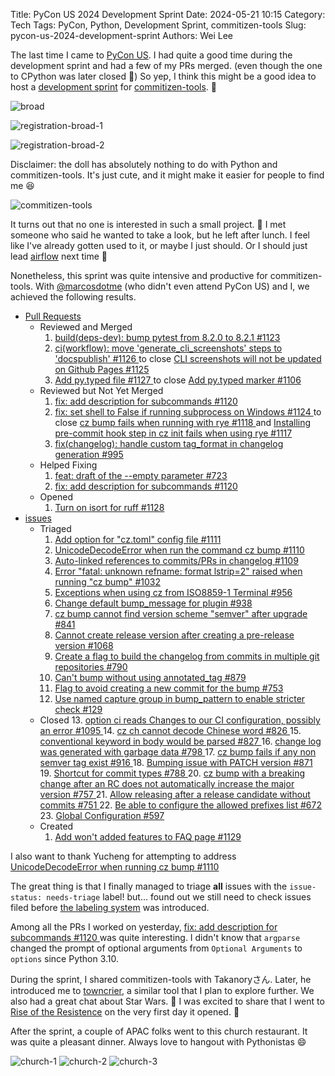 Title: PyCon US 2024 Development Sprint
Date: 2024-05-21 10:15
Category: Tech
Tags: PyCon, Python, Development Sprint, commitizen-tools
Slug: pycon-us-2024-development-sprint
Authors: Wei Lee

The last time I came to [PyCon US]({filename}/posts/article/2019/03-how-was-pycon-us-2019.md). I had quite a good time during the development sprint and had a few of my PRs merged. (even though the one to CPython was later closed 🥲) So yep, I think this might be a good idea to host a [development sprint](https://us.pycon.org/2024/events/dev-sprints/) for [commitizen-tools](https://commitizen-tools.github.io/commitizen/). 👀

<!--more-->

![broad](/images/posts-image/2024-pycon-us-2024-development-sprint/broad.jpeg)

![registration-broad-1](/images/posts-image/2024-pycon-us-2024-development-sprint/registration-broad-1.jpeg)

![registration-broad-2](/images/posts-image/2024-pycon-us-2024-development-sprint/registration-broad-2.jpeg)


Disclaimer: the doll has absolutely nothing to do with Python and commitizen-tools. It's just cute, and it might make it easier for people to find me 😆

![commitizen-tools](/images/posts-image/2024-pycon-us-2024-development-sprint/commitizen-tools.jpeg)

It turns out that no one is interested in such a small project. 🥲 I met someone who said he wanted to take a look, but he left after lunch. I feel like I've already gotten used to it, or maybe I just should. Or I should just lead [airflow](https://github.com/apache/airflow/) next time 🥲

Nonetheless, this sprint was quite intensive and productive for commitizen-tools. With [@marcosdotme](https://github.com/marcosdotme) (who didn't even attend PyCon US) and I, we achieved the following results.

* [Pull Requests](https://github.com/commitizen-tools/commitizen/pulls)
    * Reviewed and Merged
        1. [ build(deps-dev): bump pytest from 8.2.0 to 8.2.1 #1123 ](https://github.com/commitizen-tools/commitizen/pull/1123)
        2. [ ci(workflow): move 'generate_cli_screenshots' steps to 'docspublish' #1126 ](https://github.com/commitizen-tools/commitizen/pull/1126) to close [ CLI screenshots will not be updated on Github Pages #1125 ](https://github.com/commitizen-tools/commitizen/issues/1125)
        3. [ Add py.typed file #1127 ](https://github.com/commitizen-tools/commitizen/pull/1127) to close [ Add py.typed marker #1106 ](https://github.com/commitizen-tools/commitizen/issues/1106)
    * Reviewed but Not Yet Merged
        1. [ fix: add description for subcommands #1120 ](https://github.com/commitizen-tools/commitizen/pull/1120)
        2. [ fix: set shell to False if running subprocess on Windows #1124 ](https://github.com/commitizen-tools/commitizen/pull/1124) to close [ cz bump fails when running with rye #1118 ](https://github.com/commitizen-tools/commitizen/issues/1118) and [ Installing pre-commit hook step in cz init fails when using rye #1117 ](https://github.com/commitizen-tools/commitizen/issues/1117)
        3. [ fix(changelog): handle custom tag_format in changelog generation #995 ](https://github.com/commitizen-tools/commitizen/pull/995)
    * Helped Fixing
        1. [ feat: draft of the --empty parameter #723 ](https://github.com/commitizen-tools/commitizen/pull/723)
        2. [ fix: add description for subcommands #1120 ](https://github.com/commitizen-tools/commitizen/pull/1120)
    * Opened
        1. [ Turn on isort for ruff #1128 ](https://github.com/commitizen-tools/commitizen/pull/1128)  
* [issues](https://github.com/commitizen-tools/commitizen/issues)
    * Triaged
        1. [ Add option for "cz.toml" config file #1111 ](https://github.com/commitizen-tools/commitizen/issues/1111)
        2. [ UnicodeDecodeError when run the command cz bump #1110 ](https://github.com/commitizen-tools/commitizen/issues/1110)
        3. [ Auto-linked references to commits/PRs in changelog #1109 ](https://github.com/commitizen-tools/commitizen/issues/1109)
        4. [ Error "fatal: unknown refname: format lstrip=2" raised when running "cz bump" #1032 ](https://github.com/commitizen-tools/commitizen/issues/1032)
        5. [ Exceptions when using cz from ISO8859-1 Terminal #956 ](https://github.com/commitizen-tools/commitizen/issues/956)
        6. [ Change default bump_message for plugin #938 ](https://github.com/commitizen-tools/commitizen/issues/938)
        7. [ cz bump cannot find version scheme "semver" after upgrade #841 ](https://github.com/commitizen-tools/commitizen/issues/841)
        8. [ Cannot create release version after creating a pre-release version #1068 ](https://github.com/commitizen-tools/commitizen/issues/798)
        9. [ Create a flag to build the changelog from commits in multiple git repositories #790 ](https://github.com/commitizen-tools/commitizen/issues/790)
        10. [ Can't bump without using annotated_tag #879 ](https://github.com/commitizen-tools/commitizen/issues/879)
        11. [ Flag to avoid creating a new commit for the bump #753 ](https://github.com/commitizen-tools/commitizen/issues/753)
        12. [ Use named capture group in bump_pattern to enable stricter check #129 ](https://github.com/commitizen-tools/commitizen/issues/129)
    * Closed
        13. [ option ci reads Changes to our CI configuration, possibly an error #1095 ](https://github.com/commitizen-tools/commitizen/issues/1095)
        14. [ cz ch cannot decode Chinese word #826 ](https://github.com/commitizen-tools/commitizen/issues/826)
        15. [ conventional keyword in body would be parsed #827 ](https://github.com/commitizen-tools/commitizen/issues/827)
        16. [ change log was generated with garbage data #798 ](https://github.com/commitizen-tools/commitizen/issues/798)
        17. [ cz bump fails if any non semver tag exist #916 ](https://github.com/commitizen-tools/commitizen/issues/916)
        18. [ Bumping issue with PATCH version #871 ](https://github.com/commitizen-tools/commitizen/issues/871)
        19. [ Shortcut for commit types #788 ](https://github.com/commitizen-tools/commitizen/issues/788)
        20. [ cz bump with a breaking change after an RC does not automatically increase the major version #757 ](https://github.com/commitizen-tools/commitizen/issues/757)
        21. [ Allow releasing after a release candidate without commits #751 ](https://github.com/commitizen-tools/commitizen/issues/751)
        22. [ Be able to configure the allowed prefixes list #672 ](https://github.com/commitizen-tools/commitizen/issues/672)
        23. [ Global Configuration #597 ](https://github.com/commitizen-tools/commitizen/issues/597)
    * Created
        1. [ Add won't added features to FAQ page #1129 ](https://github.com/commitizen-tools/commitizen/issues/1129)

I also want to thank Yucheng for attempting to address [ UnicodeDecodeError when running cz bump #1110 ](https://github.com/commitizen-tools/commitizen/issues/1110)

The great thing is that I finally managed to triage **all** issues with the `issue-status: needs-triage` label! but... found out we still need to check issues filed before [the labeling system](https://commitizen-tools.github.io/commitizen/contributing/#use-of-github-labels) was introduced.

Among all the PRs I worked on yesterday,  [ fix: add description for subcommands #1120 ](https://github.com/commitizen-tools/commitizen/pull/1120) was quite interesting. I didn't know that `argparse` changed the prompt of optional arguments from `Optional Arguments` to `options` since Python 3.10.

During the sprint, I shared commitizen-tools with Takanoryさん. Later, he introduced me to [towncrier](https://github.com/twisted/towncrier), a similar tool that I plan to explore further. We also had a great chat about Star Wars. 🌟 I was excited to share that I went to [Rise of the Resistence](https://travlog.wei-lee.me/posts/travel/2019/12/rise-of-the-resistance/) on the very first day it opened. 🚀

After the sprint, a couple of APAC folks went to this church restaurant. It was quite a pleasant dinner. Always love to hangout with Pythonistas 😄

![church-1](/images/posts-image/2024-pycon-us-2024-development-sprint/church-1.jpeg)
![church-2](/images/posts-image/2024-pycon-us-2024-development-sprint/church-2.jpeg)
![church-3](/images/posts-image/2024-pycon-us-2024-development-sprint/church-3.jpeg)
